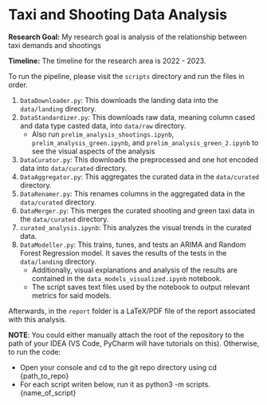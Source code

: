 # Taxi and Shooting Data Analysis

**Research Goal:** My research goal is analysis of the relationship between taxi demands and shootings

**Timeline:** The timeline for the research area is 2022 - 2023.

To run the pipeline, please visit the `scripts` directory and run the files in order. 

1. `DataDownloader.py`: This downloads the landing data into the `data/landing` directory.
2. `DataStandardizer.py`: This downloads raw data, meaning column cased and data type casted data, into `data/raw` directory.
    - Also run `prelim_analysis_shootings.ipynb`, `prelim_analysis_green.ipynb`, and `prelim_analysis_green_2.ipynb` to see the visual aspects of the analysis
3. `DataCurator.py`: This downloads the preprocessed and one hot encoded data into `data/curated` directory.
4. `DataAggregator.py`: This aggregates the curated data in the `data/curated` directory.
5. `DataRenamer.py`: This renames columns in the aggregated data in the `data/curated` directory.
6. `DataMerger.py`: This merges the curated shooting and green taxi data in the `data/curated` directory.
7. `curated_analysis.ipynb`: This analyzes the visual trends in the curated data.
8. `DataModeller.py`: This trains, tunes, and tests an ARIMA and Random Forest Regression model. It saves the results of the tests in the `data/landing` directory.
    - Additionally, visual explanations and analysis of the results are contained in the `data_models_visualized.ipynb` notebook.
    - The script saves text files used by the notebook to output relevant metrics for said models.

Afterwards, in the `report` folder is a LaTeX/PDF file of the report associated with this analysis.

**NOTE**: You could either manually attach the root of the repository to the path of your IDEA (VS Code, PyCharm will have tutorials on this). Otherwise, to run the code:
- Open your  console and cd to the git repo directory using cd {path_to_repo}
- For each script writen below, run it as python3 -m scripts.{name_of_script}
